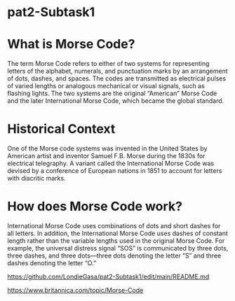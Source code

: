 # pat2-Subtask1
# What is Morse Code?
The term Morse Code refers to either of two systems for representing letters of the alphabet, numerals, and punctuation marks by an arrangement of dots, dashes, and spaces. The codes are transmitted as electrical pulses of varied lengths or analogous mechanical or visual signals, such as flashing lights. The two systems are the original “American” Morse Code and the later International Morse Code, which became the global standard. 

 # Historical Context
 One of the Morse code systems was invented in the United States by American artist and inventor Samuel F.B. Morse during the 1830s for electrical telegraphy. A variant called the International Morse Code was devised by a conference of European nations in 1851 to account for letters with diacritic marks.
 
 # How does Morse Code work?
International Morse Code uses combinations of dots and short dashes for all letters. In addition, the International Morse Code uses dashes of constant length rather than the variable lengths used in the original Morse Code. For example, the universal distress signal “SOS” is communicated by three dots, three dashes, and three dots—three dots denoting the letter “S” and three dashes denoting the letter “O.”

https://github.com/LondieGasa/pat2-Subtask1/edit/main/README.md

https://www.britannica.com/topic/Morse-Code
